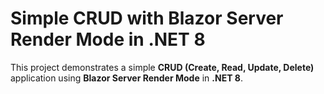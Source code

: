 # Simple CRUD with Blazor Server Render Mode in .NET 8

This project demonstrates a simple **CRUD (Create, Read, Update, Delete)** application using **Blazor Server Render Mode** in **.NET 8**.

